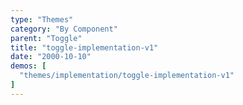 ```yaml
---
type: "Themes"
category: "By Component"
parent: "Toggle"
title: "toggle-implementation-v1"
date: "2000-10-10"
demos: [
  "themes/implementation/toggle-implementation-v1"
]
---
```

